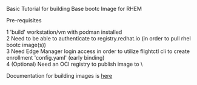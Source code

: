 Basic Tutorial for building Base bootc Image for RHEM

Pre-requisites

1 'build' workstation/vm with podman installed \
2 Need to be able to authenticate to registry.redhat.io (in order to pull rhel bootc image(s)) \
3 Need Edge Manager login access in order to utilize flightctl cli to create enrollment 'config.yaml' (early binding) \
4 (Optional) Need an OCI registry to publish image to \

Documentation for building images is [here](https://docs.redhat.com/en/documentation/red_hat_ansible_automation_platform/2.5/html/managing_device_fleets_with_the_red_hat_edge_manager/assembly-edge-manager-images#edge-manager-build-bootc)
